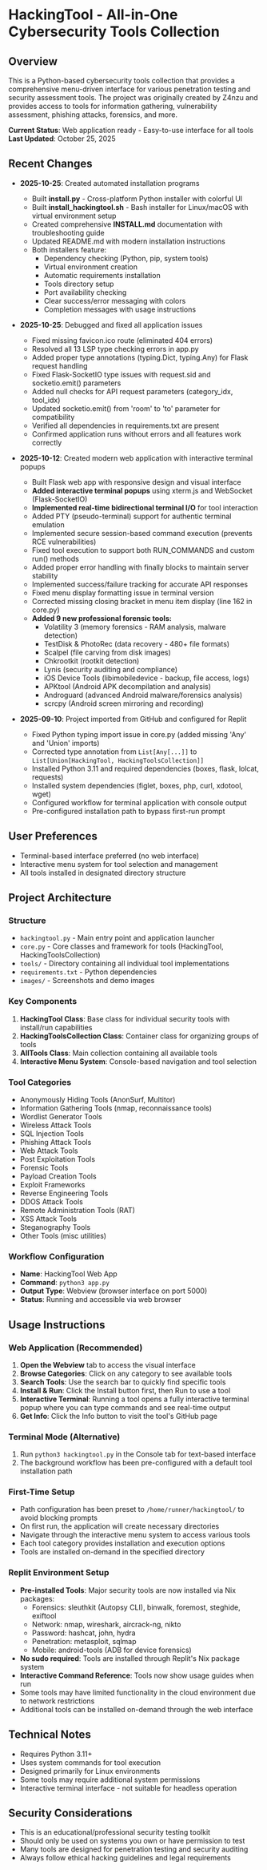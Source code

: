 # HackingTool - All-in-One Cybersecurity Tools Collection

## Overview
This is a Python-based cybersecurity tools collection that provides a comprehensive menu-driven interface for various penetration testing and security assessment tools. The project was originally created by Z4nzu and provides access to tools for information gathering, vulnerability assessment, phishing attacks, forensics, and more.

**Current Status**: Web application ready - Easy-to-use interface for all tools
**Last Updated**: October 25, 2025

## Recent Changes
- **2025-10-25**: Created automated installation programs
  - Built **install.py** - Cross-platform Python installer with colorful UI
  - Built **install_hackingtool.sh** - Bash installer for Linux/macOS with virtual environment setup
  - Created comprehensive **INSTALL.md** documentation with troubleshooting guide
  - Updated README.md with modern installation instructions
  - Both installers feature:
    - Dependency checking (Python, pip, system tools)
    - Virtual environment creation
    - Automatic requirements installation
    - Tools directory setup
    - Port availability checking
    - Clear success/error messaging with colors
    - Completion messages with usage instructions

- **2025-10-25**: Debugged and fixed all application issues
  - Fixed missing favicon.ico route (eliminated 404 errors)
  - Resolved all 13 LSP type checking errors in app.py
  - Added proper type annotations (typing.Dict, typing.Any) for Flask request handling
  - Fixed Flask-SocketIO type issues with request.sid and socketio.emit() parameters
  - Added null checks for API request parameters (category_idx, tool_idx)
  - Updated socketio.emit() from 'room' to 'to' parameter for compatibility
  - Verified all dependencies in requirements.txt are present
  - Confirmed application runs without errors and all features work correctly

- **2025-10-12**: Created modern web application with interactive terminal popups
  - Built Flask web app with responsive design and visual interface
  - **Added interactive terminal popups** using xterm.js and WebSocket (Flask-SocketIO)
  - **Implemented real-time bidirectional terminal I/O** for tool interaction
  - Added PTY (pseudo-terminal) support for authentic terminal emulation
  - Implemented secure session-based command execution (prevents RCE vulnerabilities)
  - Fixed tool execution to support both RUN_COMMANDS and custom run() methods
  - Added proper error handling with finally blocks to maintain server stability
  - Implemented success/failure tracking for accurate API responses
  - Fixed menu display formatting issue in terminal version
  - Corrected missing closing bracket in menu item display (line 162 in core.py)
  - **Added 9 new professional forensic tools:**
    - Volatility 3 (memory forensics - RAM analysis, malware detection)
    - TestDisk & PhotoRec (data recovery - 480+ file formats)
    - Scalpel (file carving from disk images)
    - Chkrootkit (rootkit detection)
    - Lynis (security auditing and compliance)
    - iOS Device Tools (libimobiledevice - backup, file access, logs)
    - APKtool (Android APK decompilation and analysis)
    - Androguard (advanced Android malware/forensics analysis)
    - scrcpy (Android screen mirroring and recording)
  
- **2025-09-10**: Project imported from GitHub and configured for Replit
  - Fixed Python typing import issue in core.py (added missing 'Any' and 'Union' imports)
  - Corrected type annotation from `List[Any[...]]` to `List[Union[HackingTool, HackingToolsCollection]]`
  - Installed Python 3.11 and required dependencies (boxes, flask, lolcat, requests)
  - Installed system dependencies (figlet, boxes, php, curl, xdotool, wget)
  - Configured workflow for terminal application with console output
  - Pre-configured installation path to bypass first-run prompt

## User Preferences
- Terminal-based interface preferred (no web interface)
- Interactive menu system for tool selection and management
- All tools installed in designated directory structure

## Project Architecture

### Structure
- `hackingtool.py` - Main entry point and application launcher
- `core.py` - Core classes and framework for tools (HackingTool, HackingToolsCollection)
- `tools/` - Directory containing all individual tool implementations
- `requirements.txt` - Python dependencies
- `images/` - Screenshots and demo images

### Key Components
1. **HackingTool Class**: Base class for individual security tools with install/run capabilities
2. **HackingToolsCollection Class**: Container class for organizing groups of tools
3. **AllTools Class**: Main collection containing all available tools
4. **Interactive Menu System**: Console-based navigation and tool selection

### Tool Categories
- Anonymously Hiding Tools (AnonSurf, Multitor)
- Information Gathering Tools (nmap, reconnaissance tools)
- Wordlist Generator Tools
- Wireless Attack Tools
- SQL Injection Tools
- Phishing Attack Tools
- Web Attack Tools
- Post Exploitation Tools
- Forensic Tools
- Payload Creation Tools
- Exploit Frameworks
- Reverse Engineering Tools
- DDOS Attack Tools
- Remote Administration Tools (RAT)
- XSS Attack Tools
- Steganography Tools
- Other Tools (misc utilities)

### Workflow Configuration
- **Name**: HackingTool Web App
- **Command**: `python3 app.py`
- **Output Type**: Webview (browser interface on port 5000)
- **Status**: Running and accessible via web browser

## Usage Instructions

### Web Application (Recommended)
1. **Open the Webview** tab to access the visual interface
2. **Browse Categories**: Click on any category to see available tools
3. **Search Tools**: Use the search bar to quickly find specific tools
4. **Install & Run**: Click the Install button first, then Run to use a tool
5. **Interactive Terminal**: Running a tool opens a fully interactive terminal popup where you can type commands and see real-time output
6. **Get Info**: Click the Info button to visit the tool's GitHub page

### Terminal Mode (Alternative)
1. Run `python3 hackingtool.py` in the Console tab for text-based interface
2. The background workflow has been pre-configured with a default tool installation path

### First-Time Setup
- Path configuration has been preset to `/home/runner/hackingtool/` to avoid blocking prompts
- On first run, the application will create necessary directories
- Navigate through the interactive menu system to access various tools
- Each tool category provides installation and execution options
- Tools are installed on-demand in the specified directory

### Replit Environment Setup
- **Pre-installed Tools**: Major security tools are now installed via Nix packages:
  - Forensics: sleuthkit (Autopsy CLI), binwalk, foremost, steghide, exiftool
  - Network: nmap, wireshark, aircrack-ng, nikto
  - Password: hashcat, john, hydra
  - Penetration: metasploit, sqlmap
  - Mobile: android-tools (ADB for device forensics)
- **No sudo required**: Tools are installed through Replit's Nix package system
- **Interactive Command Reference**: Tools now show usage guides when run
- Some tools may have limited functionality in the cloud environment due to network restrictions
- Additional tools can be installed on-demand through the web interface

## Technical Notes
- Requires Python 3.11+
- Uses system commands for tool execution
- Designed primarily for Linux environments
- Some tools may require additional system permissions
- Interactive terminal interface - not suitable for headless operation

## Security Considerations
- This is an educational/professional security testing toolkit
- Should only be used on systems you own or have permission to test
- Many tools are designed for penetration testing and security auditing
- Always follow ethical hacking guidelines and legal requirements